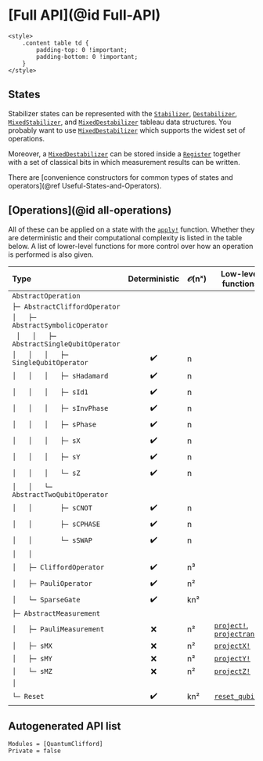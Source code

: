 # [Full API](@id Full-API)

```@raw html
<style>
    .content table td {
        padding-top: 0 !important;
        padding-bottom: 0 !important;
    }
</style>
```

## States

Stabilizer states can be represented with the [`Stabilizer`](@ref), [`Destabilizer`](@ref), [`MixedStabilizer`](@ref), and [`MixedDestabilizer`](@ref) tableau data structures. You probably want to use [`MixedDestabilizer`](@ref) which supports the widest set of operations.

Moreover, a [`MixedDestabilizer`](@ref) can be stored inside a [`Register`](@ref) together with a set of classical bits in which measurement results can be written.

There are [convenience constructors for common types of states and operators](@ref Useful-States-and-Operators).

## [Operations](@id all-operations)

All of these can be applied on a state with the [`apply!`](@ref) function. Whether they are deterministic and their computational complexity is listed in the table below. A list of lower-level functions for more control over how an operation is performed is also given.

| Type | Deterministic | 𝒪(nˣ) | Low-level functions 
|:--|:-:|---|---|
|`AbstractOperation                      `|  |   |                        |
|` ├─ AbstractCliffordOperator           `|  |   |                        |
|` │   ├─ AbstractSymbolicOperator       `|  |   |                        |
|` │   │   ├─ AbstractSingleQubitOperator`|  |   |                        |
|` │   │   │   ├─ SingleQubitOperator    `|✔️ | n |                        |
|` │   │   │   ├─ sHadamard              `|✔️ | n |                        |
|` │   │   │   ├─ sId1                   `|✔️ | n |                        |
|` │   │   │   ├─ sInvPhase              `|✔️ | n |                        |
|` │   │   │   ├─ sPhase                 `|✔️ | n |                        |
|` │   │   │   ├─ sX                     `|✔️ | n |                        |
|` │   │   │   ├─ sY                     `|✔️ | n |                        |
|` │   │   │   └─ sZ                     `|✔️ | n |                        |
|` │   │   └─ AbstractTwoQubitOperator   `|  |   |                        |
|` │   │       ├─ sCNOT                  `|✔️ | n |                        |
|` │   │       ├─ sCPHASE                `|✔️ | n |                        |
|` │   │       └─ sSWAP                  `|✔️ | n |                        |
|` │   │                                 `|  |   |                        |
|` │   ├─ CliffordOperator               `|✔️ | n³|                        |
|` │   ├─ PauliOperator                  `|✔️ | n²|                        |
|` │   └─ SparseGate                     `|✔️ |kn²|                        |
|` ├─ AbstractMeasurement                `|  |   |                        |
|` │   ├─ PauliMeasurement               `|❌ | n²| [`project!`](@ref), [`projectrand!`](@ref) |
|` │   ├─ sMX                            `|❌ | n²| [`projectX!`](@ref)    |
|` │   ├─ sMY                            `|❌ | n²| [`projectY!`](@ref)    |
|` │   └─ sMZ                            `|❌ | n²| [`projectZ!`](@ref)    |
|` │                                     `|  |   |                        |
|` └─ Reset                              `|✔️ |kn²| [`reset_qubits!`](@ref)|

## Autogenerated API list

```@autodocs
Modules = [QuantumClifford]
Private = false
```
